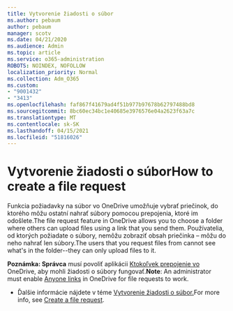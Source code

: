 ```yaml
---
title: Vytvorenie žiadosti o súbor
ms.author: pebaum
author: pebaum
manager: scotv
ms.date: 04/21/2020
ms.audience: Admin
ms.topic: article
ms.service: o365-administration
ROBOTS: NOINDEX, NOFOLLOW
localization_priority: Normal
ms.collection: Adm_O365
ms.custom:
- "9001432"
- "3413"
ms.openlocfilehash: faf867f41679ad4f51b977b97678b62797488bd8
ms.sourcegitcommit: 8bc60ec34bc1e40685e3976576e04a2623f63a7c
ms.translationtype: MT
ms.contentlocale: sk-SK
ms.lasthandoff: 04/15/2021
ms.locfileid: "51816026"
---
```

# <a name="how-to-create-a-file-request"></a><span data-ttu-id="815fe-102">Vytvorenie žiadosti o súbor</span><span class="sxs-lookup"><span data-stu-id="815fe-102">How to create a file request</span></span>

<span data-ttu-id="815fe-103">Funkcia požiadavky na súbor vo OneDrive umožňuje vybrať priečinok, do ktorého môžu ostatní nahrať súbory pomocou prepojenia, ktoré im odošlete.</span><span class="sxs-lookup"><span data-stu-id="815fe-103">The file request feature in OneDrive allows you to choose a folder where others can upload files using a link that you send them.</span></span> <span data-ttu-id="815fe-104">Používatelia, od ktorých požiadate o súbory, nemôžu zobraziť obsah priečinka – môžu do neho nahrať len súbory.</span><span class="sxs-lookup"><span data-stu-id="815fe-104">The users that you request files from cannot see what's in the folder--they can only upload files to it.</span></span>

<span data-ttu-id="815fe-105">**Poznámka: Správca** musí povoliť aplikácii [Ktokoľvek prepojenie vo](https://docs.microsoft.com/sharepoint/turn-external-sharing-on-or-off) OneDrive, aby mohli žiadosti o súbory fungovať.</span><span class="sxs-lookup"><span data-stu-id="815fe-105">**Note**: An administrator must enable [Anyone links](https://docs.microsoft.com/sharepoint/turn-external-sharing-on-or-off) in OneDrive for file requests to work.</span></span>

- <span data-ttu-id="815fe-106">Ďalšie informácie nájdete v téme [Vytvorenie žiadosti o súbor.](https://support.office.com/article/create-a-file-request-f54aa7f8-2589-4421-b351-d415fc3b83af)</span><span class="sxs-lookup"><span data-stu-id="815fe-106">For more info, see [Create a file request](https://support.office.com/article/create-a-file-request-f54aa7f8-2589-4421-b351-d415fc3b83af).</span></span>
